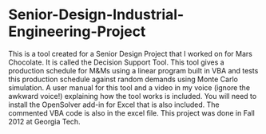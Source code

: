 # Senior-Design-Industrial-Engineering-Project
This is a tool created for a Senior Design Project that I worked on for Mars Chocolate. It is called the Decision Support Tool. This tool gives a production schedule for M&Ms using a linear program built in VBA and tests this production schedule against random demands using Monte Carlo simulation. A user manual for this tool and a video in my voice (ignore the awkward voice!) explaining how the tool works is included. You will need to install the OpenSolver add-in for Excel that is also included. The commented VBA code is also in the excel file. This project was done in Fall 2012 at Georgia Tech.
